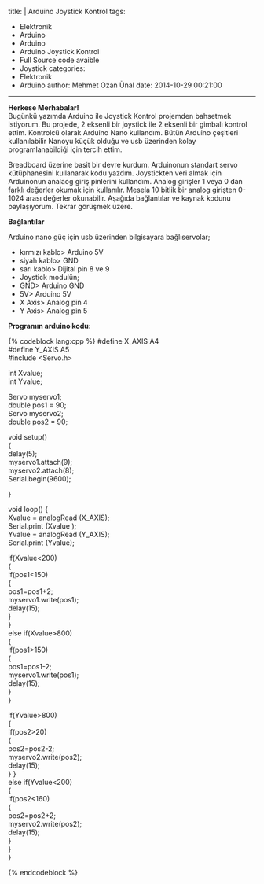 title: |
  Arduino Joystick Kontrol
tags:
  - Elektronik
  - Arduino
  - Arduino
  - Arduino Joystick Kontrol
  - Full Source code avaible
  - Joystick
categories:
  - Elektronik
  - Arduino
author: Mehmet Ozan Ünal
date: 2014-10-29 00:21:00
---
**Herkese Merhabalar!**  
Bugünkü yazımda Arduino ile Joystick Kontrol projemden bahsetmek istiyorum. Bu projede, 2 eksenli bir joystick ile 2 eksenli bir gimbalı kontrol ettim. Kontrolcü olarak Arduino Nano kullandım. Bütün Arduino çeşitleri kullanılabilir Nanoyu küçük olduğu ve usb üzerinden kolay programlanabildiği için tercih ettim. 
<!-- more -->
Breadboard üzerine basit bir devre kurdum. Arduinonun standart servo kütüphanesini kullanarak kodu yazdım. Joystickten veri almak için Arduinonun analaog giriş pinlerini kullandım. Analog girişler 1 veya 0 dan farklı değerler okumak için kullanılır. Mesela 10 bitlik bir analog girişten 0-1024 arası değerler okunabilir. Aşağıda bağlantılar ve kaynak kodunu paylaşıyorum. Tekrar görüşmek üzere.  

**Bağlantılar**

Arduino nano güç için usb üzerinden bilgisayara bağlıservolar;
* kırmızı kablo> Arduino 5V
* siyah kablo> GND
* sarı kablo> Dijital pin 8 ve 9
* Joystick modulün;
* GND> Arduino GND
* 5V> Arduino 5V
* X Axis> Analog pin 4
* Y Axis> Analog pin 5

**Programın arduino kodu:**  

{% codeblock lang:cpp %}
#define X_AXIS    A4    
#define Y_AXIS    A5  
#include <Servo.h>   

int  Xvalue;   
int  Yvalue;  

Servo myservo1;    
double pos1 = 90;  
Servo myservo2;    
double pos2 = 90;  

void setup()     
{  
delay(5);  
myservo1.attach(9);  
myservo2.attach(8);  
Serial.begin(9600);   

} 

void loop() 
{  
Xvalue = analogRead (X_AXIS);   
Serial.print (Xvalue );  
Yvalue = analogRead (Y_AXIS);  
Serial.print (Yvalue);  

if(Xvalue<200)  
{  
  if(pos1<150)  
  {  
  pos1=pos1+2;  
  myservo1.write(pos1);   
  delay(15);    
  }  
}  
else if(Xvalue>800)  
{  
  if(pos1>150)  
  {  
  pos1=pos1-2;  
  myservo1.write(pos1);   
  delay(15);    
  }  
}  

if(Yvalue>800)  
{  
  if(pos2>20)  
  {  
  pos2=pos2-2;  
  myservo2.write(pos2);   
  delay(15);    
  }
}  
else if(Yvalue<200)  
{  
  if(pos2<160)  
  {  
  pos2=pos2+2;  
  myservo2.write(pos2);   
  delay(15);    
  }  
}  
}  

{% endcodeblock %}

